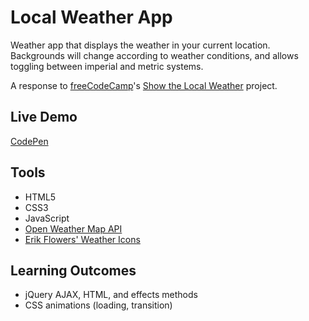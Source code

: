# Local Weather App

Weather app that displays the weather in your current location.  Backgrounds will change according to weather conditions, and allows toggling between imperial and metric systems.

A response to [freeCodeCamp](https://www.freecodecamp.org/)'s [Show the Local Weather](https://www.freecodecamp.org/challenges/show-the-local-weather) project.

## Live Demo

[CodePen](https://codepen.io/corrinachow/full/KQgQGE/)

## Tools

- HTML5
- CSS3
- JavaScript
- [Open Weather Map API](https://openweathermap.org/)
- [Erik Flowers' Weather Icons](https://github.com/erikflowers/weather-icons)

## Learning Outcomes

- jQuery AJAX, HTML, and effects methods
- CSS animations (loading, transition)
